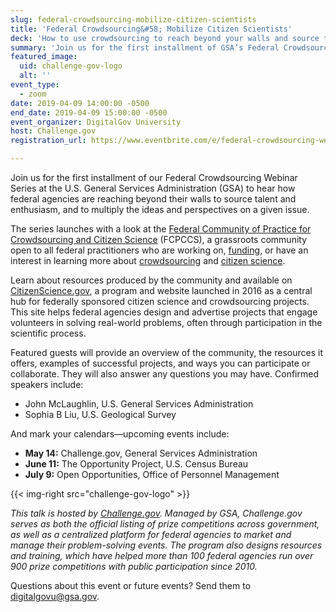 ```yaml
---
slug: federal-crowdsourcing-mobilize-citizen-scientists
title: 'Federal Crowdsourcing&#58; Mobilize Citizen Scientists'
deck: 'How to use crowdsourcing to reach beyond your walls and source talent and enthusiasm.'
summary: 'Join us for the first installment of GSA’s Federal Crowdsourcing Webinar Series, where we’ll look at how to use crowdsourcing to reach beyond your walls and source talent and enthusiasm&#46;'
featured_image:
  uid: challenge-gov-logo
  alt: ''
event_type:
  - zoom
date: 2019-04-09 14:00:00 -0500
end_date: 2019-04-09 15:00:00 -0500
event_organizer: DigitalGov University
host: Challenge.gov
registration_url: https://www.eventbrite.com/e/federal-crowdsourcing-webinar-series-federal-community-of-practice-for-crowdsourcing-and-citizen-registration-58989187247

---
```


Join us for the first installment of our Federal Crowdsourcing Webinar Series at the U.S. General Services Administration (GSA) to hear how federal agencies are reaching beyond their walls to source talent and enthusiasm, and to multiply the ideas and perspectives on a given issue.

The series launches with a look at the [Federal Community of Practice for Crowdsourcing and Citizen Science](https://digital.gov/communities/crowdsourcing-and-citizen-science/) (FCPCCS), a grassroots community open to all federal practitioners who are working on, [funding](https://digital.gov/tag/crowdfunding/), or have an interest in learning more about [crowdsourcing](https://digital.gov/tag/crowdsourcing/) and [citizen science](https://digital.gov/tag/citizen-science/).


Learn about resources produced by the community and available on [CitizenScience.gov](http://www.citizenscience.gov/), a program and website launched in 2016 as a central hub for federally sponsored citizen science and crowdsourcing projects. This site helps federal agencies design and advertise projects that engage volunteers in solving real-world problems, often through participation in the scientific process.

Featured guests will provide an overview of the community, the resources it offers, examples of successful projects, and ways you can participate or collaborate. They will also answer any questions you may have. Confirmed speakers include:

- John McLaughlin, U.S. General Services Administration
- Sophia B Liu, U.S. Geological Survey

And mark your calendars—upcoming events include:

- **May 14:** Challenge.gov, General Services Administration
- **June 11:** The Opportunity Project, U.S. Census Bureau
- **July 9:** Open Opportunities, Office of Personnel Management

{{< img-right src="challenge-gov-logo" >}}

_This talk is hosted by [Challenge.gov](https://challenge.gov/). Managed by GSA, Challenge.gov serves as both the official listing of prize competitions across government, as well as a centralized platform for federal agencies to market and manage their problem-solving events. The program also designs resources and training, which have helped more than 100 federal agencies run over 900 prize competitions with public participation since 2010._

Questions about this event or future events? Send them to [digitalgovu@gsa.gov](mailto:digitalgovu@gsa.gov).  
